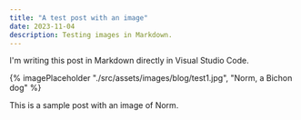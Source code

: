 ```yaml
---
title: "A test post with an image"
date: 2023-11-04
description: Testing images in Markdown.
---
```


I'm writing this post in Markdown directly in Visual Studio Code.

{% imagePlaceholder "./src/assets/images/blog/test1.jpg", "Norm, a Bichon dog" %}


This is a sample post with an image of Norm. 

